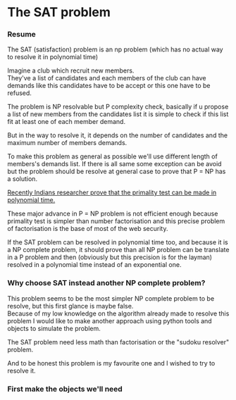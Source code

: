 # The SAT problem
### Resume
The SAT (satisfaction) problem is an np problem 
(which has no actual way to resolve it in polynomial time)

Imagine a club which recruit new members.\
They've a list of candidates and each members of 
the club can have demands like this candidates have to be accept
or this one have to be refused.

The problem is NP resolvable but P complexity check, basically if 
u propose a list of new members from the candidates list it is simple to check if this list fit at least 
one of each member demand.

But in the way to resolve it, it depends on the number of candidates and the maximum number of members demands.

To make this problem as general as possible we'll use different length of members's demands list.
If there is all same some exception can be avoid but the problem should be resolve at general case to prove that P = NP
has a solution.

<a href="https://en.wikipedia.org/wiki/AKS_primality_test">
Recently Indians researcher prove that the primality test can be made in polynomial time.</a>

These major advance in P = NP problem is not efficient enough because primality test is simpler
than number factorisation and this precise problem of factorisation is the base of most of the web security.

If the SAT problem can be resolved in polynomial time too, and because it is a NP complete problem,
it should prove than all NP problem can be translate in a P problem and then 
(obviously but this precision is for the layman) resolved in a polynomial time instead of an exponential one. 

### Why choose SAT instead another NP complete problem?

This problem seems to be the most simpler NP complete problem to be resolve, but this first glance is maybe false.\
Because of my low knowledge on the algorithm already made to resolve this problem I would like to make another approach
using python tools and objects to simulate the problem.

The SAT problem need less math than factorisation or the "sudoku resolver" problem.

And to be honest this problem is my favourite one and I wished to try to resolve it.

### First make the objects we'll need 

